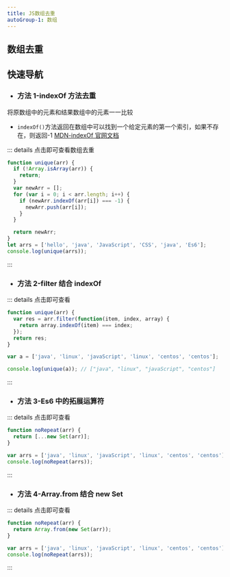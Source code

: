 ```yaml
---
title: JS数组去重
autoGroup-1: 数组
---
```


## 数组去重

## 快速导航

<TOC />

- ### 方法 1-indexOf 方法去重

将原数组中的元素和结果数组中的元素一一比较

- `indexOf()`方法返回在数组中可以找到一个给定元素的第一个索引，如果不存在，则返回-1
  [MDN-indexOf 官网文档](https://developer.mozilla.org/zh-CN/docs/Web/JavaScript/Reference/Global_Objects/Array/indexOf)

::: details 点击即可查看数组去重

```js
function unique(arr) {
  if (!Array.isArray(arr)) {
    return;
  }
  var newArr = [];
  for (var i = 0; i < arr.length; i++) {
    if (newArr.indexOf(arr[i]) === -1) {
      newArr.push(arr[i]);
    }
  }

  return newArr;
}
let arrs = ['hello', 'java', 'JavaScript', 'CSS', 'java', 'Es6'];
console.log(unique(arrs));
```

:::

- ### 方法 2-filter 结合 indexOf

::: details 点击即可查看

```js
function unique(arr) {
  var res = arr.filter(function(item, index, array) {
    return array.indexOf(item) === index;
  });
  return res;
}

var a = ['java', 'linux', 'javaScript', 'linux', 'centos', 'centos'];

console.log(unique(a)); // ["java", "linux", "javaScript", "centos"]
```

:::

- ### 方法 3-Es6 中的拓展运算符

::: details 点击即可查看

```js
function noRepeat(arr) {
  return [...new Set(arr)];
}

var arrs = ['java', 'linux', 'javaScript', 'linux', 'centos', 'centos'];
console.log(noRepeat(arrs));
```

:::

- ### 方法 4-Array.from 结合 new Set

::: details 点击即可查看

```js
function noRepeat(arr) {
  return Array.from(new Set(arr));
}

var arrs = ['java', 'linux', 'javaScript', 'linux', 'centos', 'centos'];
console.log(noRepeat(arrs));
```

:::



<footer-FooterLink :isShareLink="true" :isDaShang="true" />
